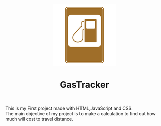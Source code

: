<p align="center" dir="auto">
<a href=https://github.com/BrunoMozer05/GasTracker/blob/main/GasTracker/img/icon.png>
<img src="https://raw.githubusercontent.com/BrunoMozer05/GasTracker/main/GasTracker/img/icon.png"
</p>
<h1 align="center" tabindex="-1" dir="auto"></a>GasTracker</h1>  
<br>
<p>This is my First project made with HTML,JavaScript and CSS.<br>
 The main objective of my project is to make a calculation to find out how much will cost to travel distance.<p>
 
